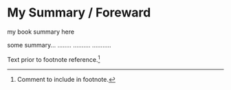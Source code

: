 
# My Summary / Foreward

my book summary here

some summary... ........ .......... ...........



Text prior to footnote reference.[^2]

[^2]: Comment to include in footnote.
